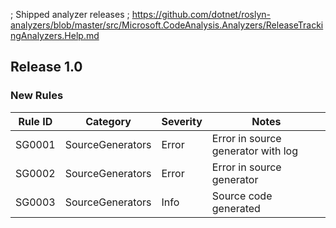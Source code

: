 ﻿; Shipped analyzer releases
; https://github.com/dotnet/roslyn-analyzers/blob/master/src/Microsoft.CodeAnalysis.Analyzers/ReleaseTrackingAnalyzers.Help.md

## Release 1.0

### New Rules
Rule ID |      Category      | Severity | Notes
--------|--------------------|----------|---------------------------
SG0001  |  SourceGenerators  |   Error  | Error in source generator with log
SG0002  |  SourceGenerators  |   Error  | Error in source generator
SG0003  |  SourceGenerators  |   Info   | Source code generated